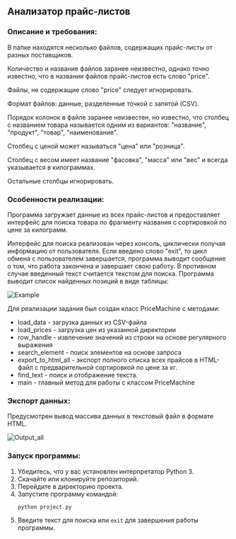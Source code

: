 ## Анализатор прайс-листов

### Описание и требования:

В папке находятся несколько файлов, содержащих прайс-листы от разных поставщиков.

Количество и название файлов заранее неизвестно, однако точно известно, что в названии файлов прайс-листов есть слово "price".

Файлы, не содержащие слово "price" следует игнорировать.

Формат файлов: данные, разделенные точкой с запятой (CSV).

Порядок колонок в файле заранее неизвестен, но известно, что столбец с названием товара называется одним из вариантов: "название", "продукт", "товар", "наименование".

Столбец с ценой может называться "цена" или "розница".

Столбец с весом имеет название "фасовка", "масса" или "вес" и всегда указывается в килограммах.

Остальные столбцы игнорировать.

### Особенности реализации:

Программа загружает данные из всех прайс-листов и предоставляет интерфейс для поиска товара по фрагменту названия с сортировкой по цене за килограмм.

Интерфейс для поиска реализован через консоль, циклически получая информацию от пользователя. Если введено слово "exit", то цикл обмена с пользователем завершается, программа выводит сообщение о том, что работа закончена и завершает свою работу. В противном случае введенный текст считается текстом для поиска. Программа выводит список найденных позиций в виде таблицы:

![Example](https://github.com/user-attachments/assets/71a3aaba-f952-4148-9c6d-b592476ea76c)

Для реализации задания был создан класс PriceMachine с методами:
* load_data - загрузка данных из CSV-файла
* load_prices - загрузка цен из указанной директории
* row_handle - извлечение значений из строки на основе регулярного выражения
* search_element - поиск элементов на основе запроса
* export_to_html_all - экспорт полного списка всех прайсов в HTML-файл с предварительной сортировкой по цене за кг.
* find_text - поиск и отображение текста.
* main - главный метод для работы с классом PriceMachine

### Экспорт данных:

Предусмотрен вывод массива данных в текстовый файл в формате HTML.

![Output_all](https://github.com/user-attachments/assets/2a3c5f09-5ed9-49b5-8a9d-3ce3e42f7a0d)

### Запуск программы:

1. Убедитесь, что у вас установлен интерпретатор Python 3.
2. Скачайте или клонируйте репозиторий.
3. Перейдите в директорию проекта.
4. Запустите программу командой:
   ```bash
   python project.py
   ```
5. Введите текст для поиска или `exit` для завершения работы программы.

